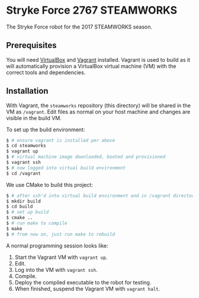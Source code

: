 # Stryke Force 2767 STEAMWORKS

The Stryke Force robot for the 2017 STEAMWORKS season.

## Prerequisites

You will need [VirtualBox](https://www.virtualbox.org) and [Vagrant](https://www.vagrantup.com) installed. Vagrant is used to build as it will automatically provision a VirtualBox virtual machine (VM) with the correct tools and dependencies.

## Installation

With Vagrant, the `steamworks` repository (this directory) will be shared in the VM as `/vagrant`. Edit files as normal on your host machine and changes are visible in the build VM.

To set up the build environment:

```sh
$ # ensure vagrant is installed per above
$ cd steamworks
$ vagrant up
$ # virtual machine image downloaded, booted and provisioned
$ vagrant ssh
$ # now logged into virtual build environment
$ cd /vagrant
```

We use CMake to build this project:

```sh
$ # after ssh'd into virtual build environment and in /vagrant directory
$ mkdir build
$ cd build
$ # set up build
$ cmake ..
$ # run make to compile
$ make
$ # from now on, just run make to rebuild
```

A normal programming session looks like:

1. Start the Vagrant VM with `vagrant up`.
2. Edit.
3. Log into the VM with `vagrant ssh`.
4. Compile.
5. Deploy the compiled executable to the robot for testing.
6. When finished, suspend the Vagrant VM with `vagrant halt`.
